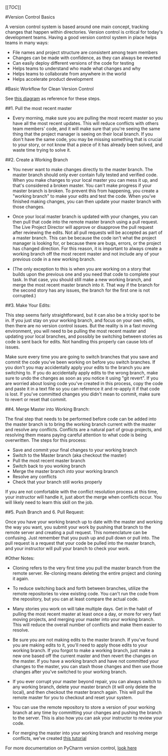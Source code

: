 [[_TOC_]]

#Version Control Basics

A version control system is based around one main concept, tracking changes that happen within directories. Version control is critical for today's development teams.  Having a good version control system in place helps teams in many ways:
- File names and project structure are consistent among team members
- Changes can be made with confidence, as they can always be reverted
- Can easily deploy different versions of the code for testing
- Helps teams to understand who made what changes and why
- Helps teams to collaborate from anywhere in the world
- Helps accelerate product development

#Basic Workflow for Clean Version Control

See [this diagram](https://drive.google.com/file/d/1Tvwnru1X8jOcKuXz_wCfuD9e52a_u4KQ/view?usp=sharing) as reference for these steps.

##1. Pull the most recent master

- Every morning, make sure you are pulling the most recent master so you have all the most recent updates. This will reduce conflicts with others team members' code, and it will make sure that you're seeing the same thing that the project manager is seeing on their local branch. If you don't have the same code, you may be missing something that is crucial to your story, or not know that a piece of it has already been solved, and waste time trying to solve it. 

##2. Create a Working Branch

- You never want to make changes directly to the master branch. The master branch should only ever contain fully tested and verified code. When you make changes to your local master you can mess it up, and that's considered a broken master. You can't make progress if your master branch is broken. To prevent this from happening, you create a "working branch" to make your edits and test the code. When you've finished making changes, you can then update your master branch with those changes.  

- Once your local master branch is updated with your changes, you can then pull that code into the remote master branch using a pull request. The Live Project Director will approve or disapprove the pull request after reviewing the edits. Not all pull requests will be accepted as part of a master branch. This can be because the code isn't what the project manager is looking for, or because there are bugs, errors, or the project has changed direction. For this reason, it is important to always create a working branch off the most recent master and not include any of your previous code in a new working branch. 

- (The only exception to this is when you are working on a story that builds upon the previous one and you need that code to complete your task. In that case, you should still make a new working branch, and merge the most recent master branch into it. That way if the branch for the second story has any issues, the branch for the first one is not corrupted.)

##3. Make Your Edits:

This step seems fairly straightforward, but it can also be a tricky spot to be in. If you just stay on your working branch, and focus on your own edits, then there are no version control issues. But the reality is in a fast moving environment, you will need to be pulling the most recent master and updating your local branches, and possibly be switching between stories as code is sent back for edits. Not handling this properly can cause lots of issues. 

Make sure every time you are going to switch branches that you save and commit the code you've been working on before you switch branches. If you don't you may accidentally apply your edits to the branch you are switching to. If you do accidentally apply edits to the wrong branch, make sure to undo the changes as soon as you notice it using "git revert". If you are worried about losing code you've created in this process, copy the code and paste it in a text file so you can reference it and re-apply it if that code is lost. If you've committed changes you didn't mean to commit, make sure to revert or reset that commit.

##4. Merge Master into Working Branch:

The final step that needs to be performed before code can be added into the master branch is to bring the working branch current with the master and resolve any conflicts. Conflicts are a natural part of group projects, and resolving them means paying careful attention to what code is being overwritten. The steps for this process:
   - Save and commit your final changes to your working branch
   - Switch to the Master branch (aka checkout the master)
   - Pull the most recent master branch
   - Switch back to you working branch
   - Merge the master branch _into_ your working branch
   - Resolve any conflicts
   - Check that your branch still works properly

If you are not comfortable with the conflict resolution process at this time, your instructor will handle it, just abort the merge when conflicts occur. You will likely need to learn this skill on the job.

##5. Push Branch and 6. Pull Request:

Once you have your working branch up to date with the master and working the way you want, you submit your work by pushing that branch to the remote server and creating a pull request. This nomenclature can be confusing. Just remember that you push up and pull down or pull into. The pull request is a request that your code be pulled into the master branch, and your instructor will pull your branch to check your work. 

#Other Notes:

- Cloning refers to the very first time you pull the master branch from the remote server. Re-cloning means deleting the entire project and cloning it again.

- To reduce switching back and forth between branches, utilize the remote repositories to view existing code. You can't run the code from the repository, but you can at least compare the actual code.

- Many stories you work on will take multiple days. Get in the habit of pulling the most recent master at least once a day, or more for very fast moving projects, and merging your master into your working branch. This will reduce the overall number of conflicts and make them easier to resolve. 

- Be sure you are not making edits to the master branch. If you've found you are making edits to it, you'll need to apply those edits to your working branch. If you forgot to make a working branch, just make a new one based off the current master and then revert the changes on the master. If you have a working branch and have not committed your changes to the master, you can stash those changes and then use those changes after you've switched to your working branch.

- If you ever corrupt your master beyond repair, you can always switch to any working branch, delete your master branch (it will only delete the local), and then checkout the master branch again. This will pull the remote master for you to checkout and reset your system.

- You can use the remote repository to store a version of your working branch at any time by committing your changes and pushing the branch to the server. This is also how you can ask your instructor to review your code.

- For merging the master into your working branch and resolving merge conflicts, we've created [this tutorial](https://docs.google.com/document/d/1sm7MpKOSeVj1jdmvpVM80Hv1g7iqqqu8EFQT2nRFF1o/edit?usp=sharing)

For more documentation on PyCharm version control, [look here](https://www.jetbrains.com/help/pycharm/version-control-reference.html)

